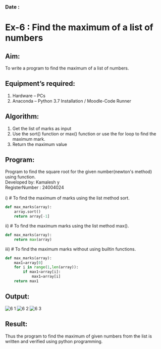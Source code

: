 ### Date : 
# Ex-6 : Find the maximum of a list of numbers
## Aim:
To write a program to find the maximum of a list of numbers.
## Equipment’s required:
1.	Hardware – PCs
2.	Anaconda – Python 3.7 Installation / Moodle-Code Runner
## Algorithm:
1.	Get the list of marks as input
2.	Use the sort() function or max() function or use the for loop to find the maximum mark.
3.	Return the maximum value
## Program:
Program to find the square root for the given number(newton's method) using function.</br>
Developed by: Kamalesh y</br>
RegisterNumber : 24004024</br></br>
i)	# To find the maximum of marks using the list method sort.</br>
```Python
def max_marks(array):
    array.sort()
    return array[-1]
```

ii)	# To find the maximum marks using the list method max().</br>
```Python
def max_marks(array):
    return max(array)

```

iii) # To find the maximum marks without using builtin functions.</br>
```Python
def max_marks(array):
    max1=array[0]
    for i in range(1,len(array)):
        if max1<array[i]:
            max1=array[i]
    return max1


```



## Output:

![6 1](https://github.com/user-attachments/assets/4cf1ec22-f2a3-4599-a3e1-17d6eaa0dff6)
![6 2](https://github.com/user-attachments/assets/72530e19-d00e-4872-8e57-74d98e1481d3)
![6 3](https://github.com/user-attachments/assets/5d69eccc-807e-4a69-b33b-8a1db86f3b31)



## Result:
Thus the program to find the maximum of given numbers from the list is written and verified using python programming.
